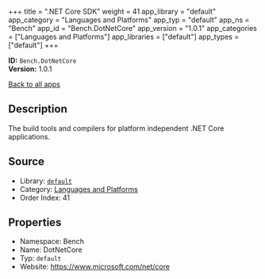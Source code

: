 ﻿+++
title = ".NET Core SDK"
weight = 41
app_library = "default"
app_category = "Languages and Platforms"
app_typ = "default"
app_ns = "Bench"
app_id = "Bench.DotNetCore"
app_version = "1.0.1"
app_categories = ["Languages and Platforms"]
app_libraries = ["default"]
app_types = ["default"]
+++

**ID:** `Bench.DotNetCore`  
**Version:** 1.0.1  
<!--more-->

[Back to all apps](/apps/)

## Description
The build tools and compilers for platform independent .NET Core applications.

## Source

* Library: [`default`](/app_libraries/default)
* Category: [Languages and Platforms](/app_categories/languages-and-platforms)
* Order Index: 41

## Properties

* Namespace: Bench
* Name: DotNetCore
* Typ: `default`
* Website: <https://www.microsoft.com/net/core>

